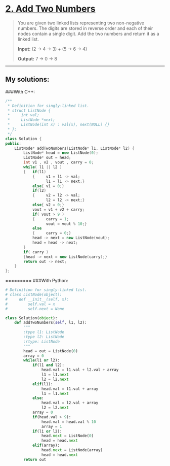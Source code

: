 [2. Add Two Numbers](https://leetcode.com/problems/add-two-numbers/)
====================
>You are given two linked lists representing two non-negative numbers. The digits are stored in reverse order and each of their nodes contain a single digit. Add the two numbers and return it as a linked list.
>
><strong>Input:</strong> (2 -> 4 -> 3) + (5 -> 6 -> 4)
>
><strong>Output:</strong> 7 -> 0 -> 8

----------
## My solutions:
###With C++:

```C++
/**
 * Definition for singly-linked list.
 * struct ListNode {
 *     int val;
 *     ListNode *next;
 *     ListNode(int x) : val(x), next(NULL) {}
 * };
 */
class Solution {
public:
    ListNode* addTwoNumbers(ListNode* l1, ListNode* l2) {
        ListNode* head = new ListNode(0);
        ListNode* out = head;
        int v1 , v2 , vout , carry = 0;
        while( l1 || l2 )
        {   if(l1)
            {     v1 = l1 -> val;
                  l1 = l1 -> next;}
            else{ v1 = 0;}
            if(l2)
            {     v2 = l2 -> val;
                  l2 = l2 -> next;}
            else{ v2 = 0;}
            vout = v1 + v2 + carry;
            if( vout > 9 )
            {     carry = 1;
                  vout = vout % 10;}
            else
            {     carry = 0;}
            head -> next = new ListNode(vout);
            head = head -> next;
        }
        if( carry )
        {head -> next = new ListNode(carry);}
        return out -> next;
    }
};
```
=========
###With Python:
```Python
# Definition for singly-linked list.
# class ListNode(object):
#     def __init__(self, x):
#         self.val = x
#         self.next = None

class Solution(object):
    def addTwoNumbers(self, l1, l2):
        """
        :type l1: ListNode
        :type l2: ListNode
        :rtype: ListNode
        """
        head = out = ListNode(0)
        array = 0
        while(l1 or l2):
            if(l1 and l2):
                head.val = l1.val + l2.val + array
                l1 = l1.next
                l2 = l2.next
            elif(l1):
                head.val = l1.val + array
                l1 = l1.next
            else:
                head.val = l2.val + array
                l2 = l2.next
            array = 0
            if(head.val > 9):
                head.val = head.val % 10
                array = 1
            if(l1 or l2):
                head.next = ListNode(0)
                head = head.next
            elif(array):
                head.next = ListNode(array)
                head = head.next
        return out
```
